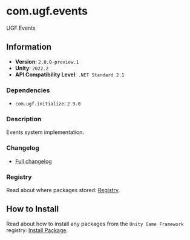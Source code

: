 # com.ugf.events

UGF.Events

## Information

- **Version**: `2.0.0-preview.1`
- **Unity**: `2022.2`
- **API Compatibility Level**: `.NET Standard 2.1`

### Dependencies

- `com.ugf.initialize`: `2.9.0`


### Description

Events system implementation.

### Changelog

- [Full changelog](changelog.md)

### Registry

Read about where packages stored: [Registry](https://github.com/unity-game-framework/organization/blob/main/docs/registry.md).

## How to Install

Read about how to install any packages from the `Unity Game Framework` registry: [Install Package](https://github.com/unity-game-framework/organization/blob/main/docs/install-packages.md).
